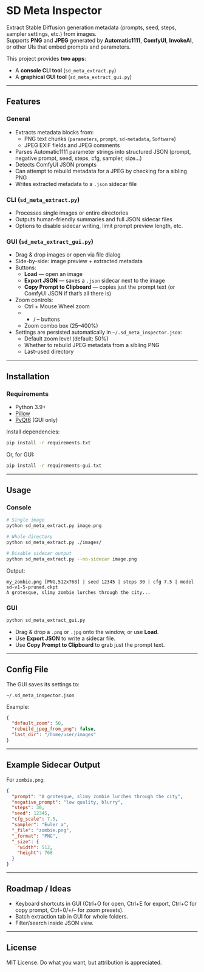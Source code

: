 # SD Meta Inspector

Extract Stable Diffusion generation metadata (prompts, seed, steps, sampler settings, etc.) from images.  
Supports **PNG** and **JPEG** generated by **Automatic1111**, **ComfyUI**, **InvokeAI**, or other UIs that embed prompts and parameters.

This project provides **two apps**:
- A **console CLI tool** (`sd_meta_extract.py`)
- A **graphical GUI tool** (`sd_meta_extract_gui.py`)

---

## Features

### General
- Extracts metadata blocks from:
  - PNG text chunks (`parameters`, `prompt`, `sd-metadata`, `Software`)
  - JPEG EXIF fields and JPEG comments
- Parses Automatic1111 parameter strings into structured JSON (prompt, negative prompt, seed, steps, cfg, sampler, size…)
- Detects ComfyUI JSON prompts
- Can attempt to rebuild metadata for a JPEG by checking for a sibling PNG
- Writes extracted metadata to a `.json` sidecar file

### CLI (`sd_meta_extract.py`)
- Processes single images or entire directories
- Outputs human-friendly summaries and full JSON sidecar files
- Options to disable sidecar writing, limit prompt preview length, etc.

### GUI (`sd_meta_extract_gui.py`)
- Drag & drop images or open via file dialog
- Side-by-side: image preview + extracted metadata
- Buttons:
  - **Load** — open an image
  - **Export JSON** — saves a `.json` sidecar next to the image
  - **Copy Prompt to Clipboard** — copies just the prompt text (or ComfyUI JSON if that’s all there is)
- Zoom controls:
  - Ctrl + Mouse Wheel zoom
  - + / – buttons
  - Zoom combo box (25–400%)
- Settings are persisted automatically in `~/.sd_meta_inspector.json`:
  - Default zoom level (default: 50%)
  - Whether to rebuild JPEG metadata from a sibling PNG
  - Last-used directory

---

## Installation

### Requirements
- Python 3.9+
- [Pillow](https://pypi.org/project/Pillow/)  
- [PyQt6](https://pypi.org/project/PyQt6/) (GUI only)

Install dependencies:

```bash
pip install -r requirements.txt
```

Or, for GUI:

```bash
pip install -r requirements-gui.txt
```
---

## Usage

### Console
```bash
# Single image
python sd_meta_extract.py image.png

# Whole directory
python sd_meta_extract.py ./images/

# Disable sidecar output
python sd_meta_extract.py --no-sidecar image.png
```

Output:
```
my_zombie.png [PNG,512x768] | seed 12345 | steps 30 | cfg 7.5 | model sd-v1-5-pruned.ckpt
A grotesque, slimy zombie lurches through the city...
```

### GUI
```bash
python sd_meta_extract_gui.py
```

- Drag & drop a `.png` or `.jpg` onto the window, or use **Load**.
- Use **Export JSON** to write a sidecar file.
- Use **Copy Prompt to Clipboard** to grab just the prompt text.

---

## Config File

The GUI saves its settings to:

```
~/.sd_meta_inspector.json
```

Example:
```json
{
  "default_zoom": 50,
  "rebuild_jpeg_from_png": false,
  "last_dir": "/home/user/images"
}
```

---

## Example Sidecar Output

For `zombie.png`:

```json
{
  "prompt": "A grotesque, slimy zombie lurches through the city",
  "negative_prompt": "low quality, blurry",
  "steps": 30,
  "seed": 12345,
  "cfg_scale": 7.5,
  "sampler": "Euler a",
  "_file": "zombie.png",
  "_format": "PNG",
  "_size": {
    "width": 512,
    "height": 768
  }
}
```

---

## Roadmap / Ideas
- Keyboard shortcuts in GUI (Ctrl+O for open, Ctrl+E for export, Ctrl+C for copy prompt, Ctrl+0/+/– for zoom presets).
- Batch extraction tab in GUI for whole folders.
- Filter/search inside JSON view.

---

## License
MIT License. Do what you want, but attribution is appreciated.
